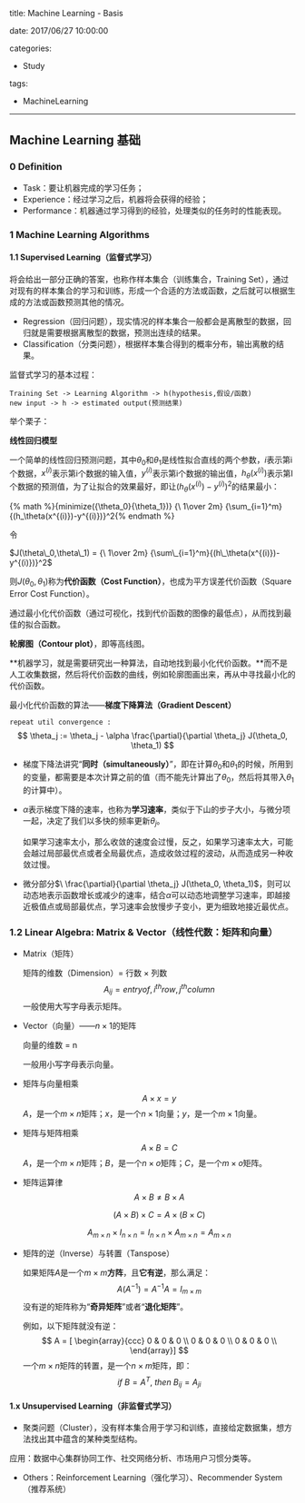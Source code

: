 title: Machine Learning - Basis

date: 2017/06/27 10:00:00

categories:

- Study

tags:

- MachineLearning

---

## Machine Learning 基础

### 0 Definition

- Task：要让机器完成的学习任务；
- Experience：经过学习之后，机器将会获得的经验；
- Performance：机器通过学习得到的经验，处理类似的任务时的性能表现。

### 1 Machine Learning Algorithms

#### 1.1 Supervised Learning（监督式学习）

将会给出一部分正确的答案，也称作样本集合（训练集合，Training Set），通过对现有的样本集合的学习和训练，形成一个合适的方法或函数，之后就可以根据生成的方法或函数预测其他的情况。

- Regression（回归问题），现实情况的样本集合一般都会是离散型的数据，回归就是需要根据离散型的数据，预测出连续的结果。
- Classification（分类问题），根据样本集合得到的概率分布，输出离散的结果。

监督式学习的基本过程：

```
Training Set -> Learning Algorithm -> h(hypothesis,假设/函数)
new input -> h -> estimated output(预测结果)
```

举个栗子：

**线性回归模型**

一个简单的线性回归预测问题，其中$\theta_0$和$\theta_1$是线性拟合直线的两个参数，$i$表示第i个数据，$x^{(i)}$表示第i个数据的输入值，$y^{(i)}$表示第i个数据的输出值，$h_{\theta}(x^{(i)})$表示第I个数据的预测值，为了让拟合的效果最好，即让${(h_\theta(x^{(i)})-y^{(i)})}^2$的结果最小：

{% math %}{minimize({\theta_0}{\theta_1})} {\ 1\over 2m} {\sum_{i=1}^m}{(h_\theta(x^{(i)})-y^{(i)})}^2{% endmath %}

令

$J(\theta\_0,\theta\_1) = {\ 1\over 2m} {\sum\_{i=1}^m}{(h\_\theta(x^{(i)})-y^{(i)})}^2$


则$J(\theta_0,\theta_1) ​$称为**代价函数（Cost Function）**，也成为平方误差代价函数（Square Error Cost Function）。

通过最小化代价函数（通过可视化，找到代价函数的图像的最低点），从而找到最佳的拟合函数。

**轮廓图（Contour plot）**，即等高线图。

**机器学习，就是需要研究出一种算法，自动地找到最小化代价函数。**而不是人工收集数据，然后将代价函数的曲线，例如轮廓图画出来，再从中寻找最小化的代价函数。

最小化代价函数的算法——**梯度下降算法（Gradient Descent）**

`repeat util convergence :`
$$
\theta_j := \theta_j - \alpha \frac{\partial}{\partial \theta_j} J(\theta_0, \theta_1)
$$

- 梯度下降法讲究“**同时（simultaneously）**”，即在计算$\theta_0$和$\theta_1$的时候，所用到的变量，都需要是本次计算之前的值（而不能先计算出了$\theta_0$，然后将其带入$\theta_1$的计算中）。

- $\alpha$表示梯度下降的速率，也称为**学习速率**，类似于下山的步子大小，与微分项一起，决定了我们以多快的频率更新$\theta_j$。

  如果学习速率太小，那么收敛的速度会过慢，反之，如果学习速率太大，可能会越过局部最优点或者全局最优点，造成收敛过程的波动，从而造成另一种收敛过慢。

- 微分部分$\ \frac{\partial}{\partial \theta_j} J(\theta_0, \theta_1)$，则可以动态地表示函数增长或减少的速率，结合$\alpha$可以动态地调整学习速率，即越接近极值点或局部最优点，学习速率会放慢步子变小，更为细致地接近最优点。

### 1.2 Linear Algebra: Matrix & Vector（线性代数：矩阵和向量） 

- Matrix（矩阵）

  矩阵的维数（Dimension）= 行数 $\times$ 列数
  $$
  A_{ij} = entry of, {i^{th}}row, j^{th}column
  $$
  一般使用大写字母表示矩阵。

- Vector（向量）——$n \times 1$的矩阵

  向量的维数 = n

  一般用小写字母表示向量。

- 矩阵与向量相乘
  $$
  A \times x = y
  $$
  $A$，是一个$m \times n$矩阵；$x$，是一个$n \times 1$向量；$y$，是一个$m \times 1$向量。

- 矩阵与矩阵相乘
  $$
  A \times B = C
  $$
  $A$，是一个$m \times n$矩阵；$B$，是一个$n \times o$矩阵；$C$，是一个$m \times o$矩阵。

- 矩阵运算律
  $$
  A \times B \neq B \times A
  $$

  $$
  (A \times B) \times C = A \times (B \times C)
  $$

  $$
  A_{m \times n} \times I_{n \times n} = I_{n \times n} \times A_{m \times n} = A_{m \times n}
  $$

- 矩阵的逆（Inverse）与转置（Tanspose）

  如果矩阵$A$是一个$m \times m$**方阵**，且**它有逆**，那么满足：
  $$
  A(A^{-1}) = A^{-1}A = I_{m \times m}
  $$
  没有逆的矩阵称为“**奇异矩阵**”或者“**退化矩阵**”。

  例如，以下矩阵就没有逆：
  $$
  A = [ \begin{array}{ccc}
  0 & 0 & 0 \\
  0 & 0 & 0 \\
  0 & 0 & 0 \\
  \end{array}]
  $$
  一个$m \times n$矩阵的转置，是一个$n \times m$矩阵，即：
  $$
  if \ B = A^T,\ then\  B_{ij} = A_{ji} 
  $$




#### 1.x Unsupervised Learning（非监督式学习）

- 聚类问题（Cluster），没有样本集合用于学习和训练，直接给定数据集，想方法找出其中蕴含的某种类型结构。

应用：数据中心集群协同工作、社交网络分析、市场用户习惯分类等。

- Others：Reinforcement Learning（强化学习）、Recommender System（推荐系统）

